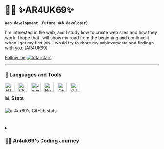# 🏄‍♂️ ✨AR4UK69✨

**`Web development (Future Web developer)`**

I'm interested in the web, and I study how to create web sites and how they work.
I hope that I will show my road from the beginning and continue it when I get my first job.
I would try to share my achievements and findings with you.
[AR4UK69]

   <p align="left"> 
      <a class="github-button" href="https://github.com/ar4uk69" data-color-scheme="no-preference: dark; light: light; dark: dark;" data-size="large" aria-label="Follow @ar4uk69 on GitHub">Follow me</a>
      <a href="https://github.com/ar4uk69?tab=repositories&sort=stargazers">
         <img alt="total stars" title="Total stars on GitHub" src="https://custom-icon-badges.demolab.com/github/stars/ar4uk69?color=55960c&style=for-the-badge&labelColor=488207&logo=star"/></a>
   </p>
  
---

### 🧰 Languages and Tools
<img align="left" alt="HTML" width="30px" style="padding-right:10px;" src="https://cdn.jsdelivr.net/gh/devicons/devicon/icons/html5/html5-plain.svg" />
<img align="left" alt="CSS" width="30px" style="padding-right:10px;" src="https://cdn.jsdelivr.net/gh/devicons/devicon/icons/css3/css3-plain.svg" />
<img align="left" alt="JavaScript" width="30px" style="padding-right:10px;" src="https://cdn.jsdelivr.net/gh/devicons/devicon/icons/javascript/javascript-plain.svg" />
<img align="left" alt="NodeJS" width="30px" style="padding-right:10px;" src="https://cdn.jsdelivr.net/gh/devicons/devicon/icons/nodejs/nodejs-original.svg" />
<img align="left" alt="C++" width="30px" style="padding-right:10px;" src="https://cdn.jsdelivr.net/gh/devicons/devicon/icons/cplusplus/cplusplus-line.svg" />
<img align="left" alt="GitHub" width="30px" style="padding-right:10px;" src="https://cdn.jsdelivr.net/gh/devicons/devicon/icons/github/github-original.svg" />
<br />

### 📊 Stats

![ar4uk69's GitHub stats](https://github-readme-stats.vercel.app/api?username=ar4uk69&show_icons=true&theme=gruvbox)

<!-- ![GitHub Streak](https://streak-stats.demolab.com?user=ar4uk69&theme=gruvbox&border_radius=4.5) -->

#

<details>
 <summary><h3>👨‍💻 Ar4uk69's Coding Journey</h3></summary>
  I started coding as a computer science student. A wish that will get me a job as a front-end developer after graduation. I was forced to leave my country and am now trying to regain my work pace with a new github profile. I hope that this profile will become my portfolio, which will contain all my projects from the beginning of my journey in IT
